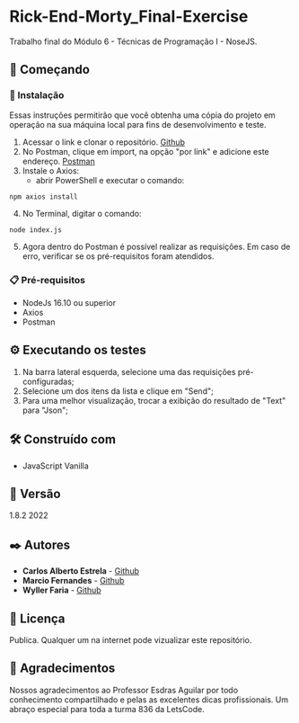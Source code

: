 # Rick-End-Morty_Final-Exercise

Trabalho final do Módulo 6 - Técnicas de Programação I - NoseJS.

## 🚀 Começando

### 🔧 Instalação
Essas instruções permitirão que você obtenha uma cópia do projeto em operação na sua máquina local para fins de desenvolvimento e teste.

1. Acessar o link e clonar o repositório. [Github](https://github.com/carlosalbertoestrela/Rick-End-Morty_Final-Exercise)
2. No Postman, clique em import, na opção "por link" e adicione este endereço.  [Postman](https://www.getpostman.com/collections/02609d1a2642370350dc)
3. Instale o Axios: 
    - abrir PowerShell e executar o comando:
```
npm axios install
```   

4. No Terminal, digitar o comando: 
```
node index.js
```

5. Agora dentro do Postman é possível realizar as requisições.
Em caso de erro, verificar se os pré-requisitos foram atendidos.

### 📋 Pré-requisitos

* NodeJs 16.10 ou superior
* Axios 
* Postman

## ⚙️ Executando os testes

1. Na barra lateral esquerda, selecione uma das requisições pré-configuradas;
2. Selecione um dos itens da lista e clique em "Send";
3. Para uma melhor visualização, trocar a exibição do resultado de "Text" para "Json";

## 🛠️ Construído com

* JavaScript Vanilla

## 📌 Versão

1.8.2 2022

## ✒️ Autores

* **Carlos Alberto Estrela** - [Github](https://github.com/carlosalbertoestrela)
* **Marcio Fernandes** - [Github](https://github.com/marciofsj)
* **Wyller Faria** - [Github](https://github.com/Wyller21)

## 📄 Licença

Publica. Qualquer um na internet pode vizualizar este repositório.

## 🎁 Agradecimentos

Nossos agradecimentos ao Professor Esdras Aguilar por todo conhecimento compartilhado e pelas as excelentes dicas profissionais.
Um abraço especial para toda a turma 836 da LetsCode.